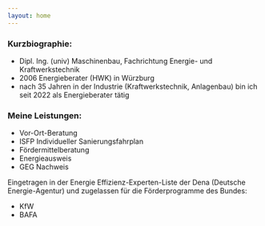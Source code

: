 ```yaml
---
layout: home
---
```



### Kurzbiographie:

- Dipl. Ing. (univ) Maschinenbau, Fachrichtung Energie- und Kraftwerkstechnik
- 2006 Energieberater (HWK) in Würzburg
- nach 35 Jahren in der Industrie (Kraftwerkstechnik, Anlagenbau) bin ich seit 2022 als Energieberater tätig


### Meine Leistungen:

- Vor-Ort-Beratung
- ISFP Individueller Sanierungsfahrplan
- Fördermittelberatung
- Energieausweis
- GEG Nachweis

Eingetragen in der Energie Effizienz-Experten-Liste der Dena (Deutsche Energie-Agentur)
und zugelassen für die Förderprogramme des Bundes:
- KfW
- BAFA

